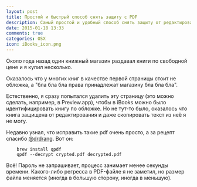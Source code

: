 ```yaml
---
layout: post
title: Простой и быстрый способ снять защиту с PDF
description: Самый простой и удобный способ снять защиту от редактирования с PDF-файла
date: 2015-01-18 13:33
comments: true
categories: OSX
icon: iBooks_icon.png
---
```


Около года назад один книжный магазин раздавал книги по свободной цене и
я купил несколько.

Оказалось что у многих книг в качестве первой страницы стоит не обложка, а "бла бла бла права принадлежат магазину бла бла бла".

Естественно, я сразу попытался удалить эту страницу (это можно сделать, например, в Preview.app), чтобы в iBooks можно было идентифицировать книгу по обложке.
Но не тут-то было, оказалось что книга защищена от редактирования и даже скопировать текст из неё я не могу.

Недавно узнал, что исправить такие pdf очень просто, а за рецепт спасибо [@drdrang](http://www.leancrew.com/all-this/2015/01/another-way-to-dedrm-a-pdf/). Вот он:

		brew install qpdf
		qpdf --decrypt crypted.pdf decrypted.pdf

Всё! Пароль не запрашивает, процесс занимает менее секунды времени. Какого-либо регресса в PDF-файле я не заметил, но размер файла меняется (иногда в большую сторону, иногда в
меньшую).
